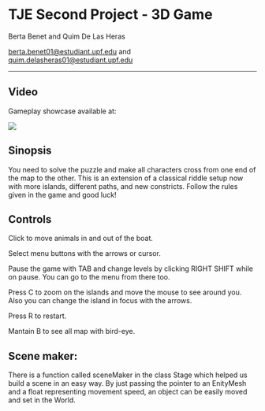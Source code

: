 # TJE Second Project - 3D Game
Berta Benet and Quim De Las Heras

berta.benet01@estudiant.upf.edu and quim.delasheras01@estudiant.upf.edu
__________________

## Video
Gameplay showcase available at:

[![](https://img.youtube.com/vi/p2JNHPlqRx4/0.jpg)](
https://www.youtube.com/watch?v=p2JNHPlqRx4 )

## Sinopsis
You need to solve the puzzle and make all characters cross from one end of the map to the other. 
This is an extension of a classical riddle setup now with more islands, different paths, and new constricts.
Follow the rules given in the game and good luck!

## Controls
Click to move animals in and out of the boat. 

Select menu buttons with the arrows or cursor.

Pause the game with TAB and change levels by clicking RIGHT SHIFT while on pause. You can go to the menu from there too.

Press C to zoom on the islands and move the mouse to see around you. Also you can change the island in focus with the arrows.

Press R to restart.

Mantain B to see all map with bird-eye.

## Scene maker:
There is a function called sceneMaker in the class Stage which helped us build a scene in an easy way. 
By just passing the pointer to an EnityMesh and a float representing movement speed, an object can be easily moved and set in the World.
